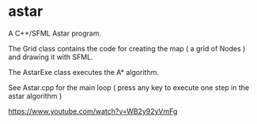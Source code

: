 # astar
A C++/SFML Astar program. 

The Grid class contains the code for creating the map ( a grid of Nodes ) and drawing it with SFML.

The AstarExe class executes the A* algorithm.

See Astar.cpp for the main loop ( press any key to execute one step in the astar algorithm )

https://www.youtube.com/watch?v=WB2y92yVmFg
